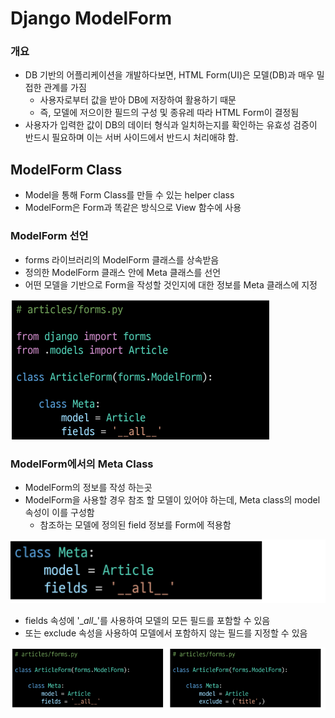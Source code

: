 # Django ModelForm

### 개요

- DB 기반의 어플리케이션을 개발하다보면, HTML Form(UI)은 모델(DB)과 매우 밀접한 관계를 가짐
  - 사용자로부터 값을 받아 DB에 저장하여 활용하기 때문
  - 즉, 모델에 저으이한 필드의 구성 및 종유레 따라 HTML Form이 결정됨
- 사용자가 입력한 값이 DB의 데이터 형식과 일치하는지를 확인하는 유효성 검증이 반드시 필요하며
  이는 서버 사이드에서 반드시 처리애햐 함.

## ModelForm Class

- Model을 통해 Form Class를 만들 수 있는 helper class
- ModelForm은 Form과 똑같은 방식으로 View 함수에 사용

### ModelForm 선언

- forms 라이브러리의 ModelForm 클래스를 상속받음
- 정의한 ModelForm 클래스 안에 Meta 클래스를 선언
- 어떤 모델을 기반으로 Form을 작성할 것인지에 대한 정보를 Meta 클래스에 지정

![image-20230214133627404](assets/image-20230214133627404.png)

### ModelForm에서의 Meta Class

- ModelForm의 정보를 작성 하는곳
- ModelForm을 사용할 경우 참조 할 모델이 있어야 하는데, Meta class의
  model 속성이 이를 구성함
  - 참조하는 모델에 정의된 field 정보를 Form에 적용함



![image-20230214133743148](assets/image-20230214133743148.png)

- fields 속성에 '\__all__'를 사용하여 모델의 모든 필드를 포함할 수 있음
- 또는 exclude 속성을 사용하여 모델에서 포함하지 않는 필드를 지정할 수 있음

![image-20230214133850705](assets/image-20230214133850705.png)

